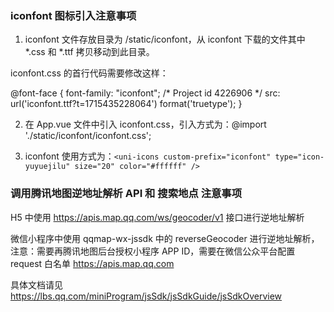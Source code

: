 ### iconfont 图标引入注意事项

1. iconfont 文件存放目录为 /static/iconfont，从 iconfont 下载的文件其中 *.css 和 *.ttf 拷贝移动到此目录。

iconfont.css 的首行代码需要修改这样：

@font-face {
  font-family: "iconfont"; /* Project id 4226906 */
  src: url('iconfont.ttf?t=1715435228064') format('truetype');
}

2. 在 App.vue 文件中引入 iconfont.css，引入方式为：@import './static/iconfont/iconfont.css';

3. iconfont 使用方式为：`<uni-icons custom-prefix="iconfont" type="icon-yuyuejilu" size="20" color="#ffffff" />`

### 调用腾讯地图逆地址解析 API 和 搜索地点 注意事项

H5 中使用 https://apis.map.qq.com/ws/geocoder/v1 接口进行逆地址解析

微信小程序中使用 qqmap-wx-jssdk 中的 reverseGeocoder 进行逆地址解析，注意：需要再腾讯地图后台授权小程序 APP ID，需要在微信公众平台配置 request 白名单 https://apis.map.qq.com

具体文档请见 https://lbs.qq.com/miniProgram/jsSdk/jsSdkGuide/jsSdkOverview